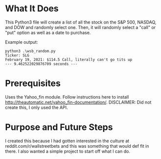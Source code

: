 # What It Does
This Python3 file will create a list of all the stock on the S&P 500, NASDAQ, and DOW and randomly select one. Then, it will randomly select a "call" or "put" option as well as a date to purchase.

Example output:
```
python3 .\wsb_random.py
Ticker: SLG
February 19, 2021: $114.5 Call, literally can't go tits up
--- 9.462522029876709 seconds ---
```
# Prerequisites
Uses the Yahoo_fin module. Follow instructions here to install http://theautomatic.net/yahoo_fin-documentation/. DISCLAIMER: Did not create this, I only used the API.

# Purpose and Future Steps
I created this because I had gotten interested in the culture at reddit.com/r/wallstreetbets and this was something that would def fit in there. I also wanted a simple project to start off what I can do. 
